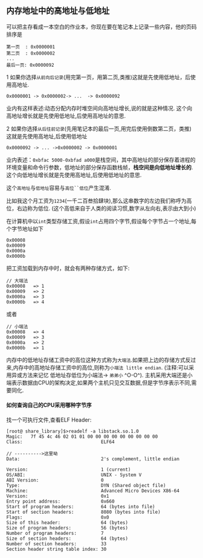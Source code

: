 ## 内存地址中的高地址与低地址

可以把主存看成一本空白的作业本，你现在要在笔记本上记录一些内容，他的页码排序是

    第一页  : 0x0000001
    第二页  : 0x0000002
    ...
    最后一页: 0x0000092

1 如果你选择`从前向后记录`(用完第一页，用第二页,类推)这就是先使用低地址，后使用高地址.

    0x0000001 -> 0x0000002-> ...  -> 0x0000092

业内有这样表述:动态分配内存时堆空间向高地址增长,说的就是这种情况.
这个向高地址增长就是先使用低地址,后使用高地址的意思.

2 如果你选择`从后往前记录`(先用笔记本的最后一页,用完后使用倒数第二页，类推) 这就是先使用高地址,后使用低地址

    0x0000092 -> ... ->0x0000002 -> 0x0000001
    
业内表述：`0xbfac 5000-0xbfad a000`是栈空间，其中高地址的部分保存着进程的环境变量和命令行参数，低地址的部分保存函数栈帧，**栈空间是向低地址增长的**.
这个向低地址增长就是先使用高地址,后使用低地址的意思.
    
这个`高地址`与`低地址`容易与`高位``低位`产生混淆.

比如我这个月工资为`1234`(一千二百叁拾肆块),那么这串数字的左边我们称呼为高位，右边称为低位.
(这个高低来自于人类的阅读习惯,数字从左向右,表示由大到小)

在计算机中以`int`类型存储工资,假设`int`占用四个字节,假设每个字节占一个地址,每个字节地址如下
    
    0x00008
    0x00009
    0x0000a 
    0x0000b
 
把工资加载到内存中时，就会有两种存储方式，如下:

    // 大端法
    0x00008   => 1
    0x00009   => 2
    0x0000a   => 3 
    0x0000b   => 4
    
或者
    
    // 小端法
    0x00008   => 4
    0x00009   => 3
    0x0000a   => 2 
    0x0000b   => 1    

内存中的低地址存储工资中的高位这种方式称为`大端法`.如果把上边的存储方式反过来,内存中的高地址存储工资中的高位,则称为`小端法 little endian`.
(注释:可以采用异或方法来记忆 低地址存低位为小端法-> `弟弟小` ^O-O^).
主机采用大端还是小端表示数据由CPU的架构决定,如果两个主机只见交互数据,但是字节序表示不同,需要同化.

#### 如何查询自己的CPU采用哪种字节序

找一个可执行文件,查看ELF Header:

    [root@ share_library]$>readelf -a libstack.so.1.0 
    Magic:   7f 45 4c 46 02 01 01 00 00 00 00 00 00 00 00 00 
    Class:                             ELF64
    
    // ---------->这里呦
    Data:                              2's complement, little endian  
    
    Version:                           1 (current)
    OS/ABI:                            UNIX - System V
    ABI Version:                       0
    Type:                              DYN (Shared object file)
    Machine:                           Advanced Micro Devices X86-64
    Version:                           0x1
    Entry point address:               0x660
    Start of program headers:          64 (bytes into file)
    Start of section headers:          8080 (bytes into file)
    Flags:                             0x0
    Size of this header:               64 (bytes)
    Size of program headers:           56 (bytes)
    Number of program headers:         7
    Size of section headers:           64 (bytes)
    Number of section headers:         33
    Section header string table index: 30

